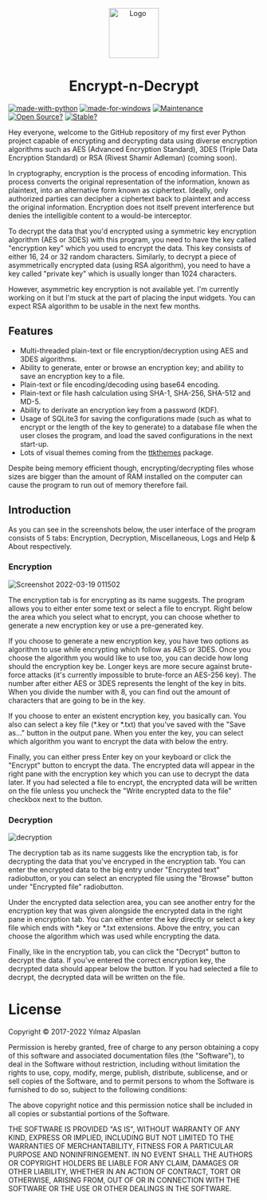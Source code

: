 <p align="center">
  <img alt="Logo" src="icon.ico" width="100px" />
  <h1 align="center">Encrypt-n-Decrypt</h1>
</p>

[![made-with-python](https://img.shields.io/badge/Made%20with-Python%203%2E10%2E2-396F9E.svg?style=flat&logo=python&logoColor=white)](https://www.python.org/)
[![made-for-windows](https://img.shields.io/badge/Made%20for-Windows%20%26%20Linux-00A4E3.svg?style=flat&logo=microsoft)](https://www.microsoft.com/)
[![Maintenance](https://img.shields.io/badge/Maintained%3F-Yes-009e0a.svg?style=flat&logo=powershell&logoColor=white)](https://GitHub.com/Yilmaz4/Encrypt-n-Decrypt/graphs/commit-activity)
[![Open Source?](https://img.shields.io/badge/Open%20source%3F-Of%20course%21%20%E2%9D%A4-009e0a.svg?style=flat)](https://GitHub.com/Yilmaz4/Encrypt-n-Decrypt/graphs/commit-activity)
[![Stable?](https://img.shields.io/badge/Release-v1%2E0%2E0%20%7C%20Prerelease-ffc700.svg?style=flat)](https://GitHub.com/Yilmaz4/Encrypt-n-Decrypt/graphs/commit-activity)

[//]: <> (009e0a Stable | ffc700 Prerelease | ff0000 Beta)

Hey everyone, welcome to the GitHub repository of my first ever Python project capable of encrypting and decrypting data using diverse encryption algorithms such as AES (Advanced Encryption Standard), 3DES (Triple Data Encryption Standard) or RSA (Rivest Shamir Adleman) (coming soon).

In cryptography, encryption is the process of encoding information. This process converts the original representation of the information, known as plaintext, into an alternative form known as ciphertext. Ideally, only authorized parties can decipher a ciphertext back to plaintext and access the original information. Encryption does not itself prevent interference but denies the intelligible content to a would-be interceptor.

To decrypt the data that you'd encrypted using a symmetric key encryption algorithm (AES or 3DES) with this program, you need to have the key called "encryption key" which you used to encrypt the data. This key consists of either 16, 24 or 32 random characters. Similarly, to decrypt a piece of asymmetrically encrypted data (using RSA algorithm), you need to have a key called "private key" which is usually longer than 1024 characters.

However, asymmetric key encryption is not available yet. I'm currently working on it but I'm stuck at the part of placing the input widgets. You can expect RSA algorithm to be usable in the next few months.

## Features

- Multi-threaded plain-text or file encryption/decryption using AES and 3DES algorithms.
- Ability to generate, enter or browse an encryption key; and ability to save an encryption key to a file.
- Plain-text or file encoding/decoding using base64 encoding.
- Plain-text or file hash calculation using SHA-1, SHA-256, SHA-512 and MD-5.
- Ability to derivate an encryption key from a password (KDF).
- Usage of SQLite3 for saving the configurations made (such as what to encrypt or the length of the key to generate) to a database file when the user closes the program, and load the saved configurations in the next start-up.
- Lots of visual themes coming from the [ttkthemes](https://github.com/TkinterEP/ttkthemes) package.

Despite being memory efficient though, encrypting/decrypting files whose sizes are bigger than the amount of RAM installed on the computer can cause the program to run out of memory therefore fail.

## Introduction

As you can see in the screenshots below, the user interface of the program consists of 5 tabs: Encryption, Decryption, Miscellaneous, Logs and Help & About respectively.

### Encryption

![Screenshot 2022-03-19 011502](https://user-images.githubusercontent.com/77583632/159093647-2e476933-2d80-4ff8-96c2-ec17d09d3043.png)

The encryption tab is for encrypting as its name suggests. The program allows you to either enter some text or select a file to encrypt. Right below the area which you select what to encrypt, you can choose whether to generate a new encryption key or use a pre-generated key.

If you choose to generate a new encryption key, you have two options as algorithm to use while encrypting which follow as AES or 3DES. Once you choose the algorithm you would like to use too, you can decide how long should the encryption key be. Longer keys are more secure against brute-force attacks (it's currently impossible to brute-force an AES-256 key). The number after either AES or 3DES represents the lenght of the key in bits. When you divide the number with 8, you can find out the amount of characters that are going to be in the key.

If you choose to enter an existent encryption key, you basically can. You also can select a key file (*.key or *.txt) that you've saved with the "Save as..." button in the output pane. When you enter the key, you can select which algorithm you want to encrypt the data with below the entry.

Finally, you can either press Enter key on your keyboard or click the "Encrypt" button to encrypt the data. The encrypted data will appear in the right pane with the encryption key which you can use to decrypt the data later. If you had selected a file to encrypt, the encrypted data will be written on the file unless you uncheck the "Write encrypted data to the file" checkbox next to the button.

### Decryption

![decryption](https://user-images.githubusercontent.com/77583632/155800966-5fc8650b-2077-4bc4-8f4e-56e8fc750712.png)

The decryption tab as its name suggests like the encryption tab, is for decrypting the data that you've encryped in the encryption tab. You can enter the encrypted data to the big entry under "Encrypted text" radiobutton, or you can select an encrypted file using the "Browse" button under "Encrypted file" radiobutton.

Under the encrypted data selection area, you can see another entry for the encryption key that was given alongside the encrypted data in the right pane in encryption tab. You can either enter the key directly or select a key file which ends with *.key or *.txt extensions. Above the entry, you can choose the algorithm which was used while encrypting the data.

Finally, like in the encryption tab, you can click the "Decrypt" button to decrypt the data. If you've entered the correct encryption key, the decrypted data should appear below the button. If you had selected a file to decrypt, the decrypted data will be written on the file.

# License

Copyright © 2017-2022 Yılmaz Alpaslan

Permission is hereby granted, free of charge to any person obtaining a copy of this software and associated documentation files (the "Software"), to deal in the Software without restriction, including without limitation the rights to use, copy, modify, merge, publish, distribute, sublicense, and or sell copies of the Software, and to permit persons to whom the Software is furnished to do so, subject to the following conditions:

The above copyright notice and this permission notice shall be included in all copies or substantial portions of the Software.

THE SOFTWARE IS PROVIDED "AS IS", WITHOUT WARRANTY OF ANY KIND, EXPRESS OR IMPLIED, INCLUDING BUT NOT LIMITED TO THE WARRANTIES OF MERCHANTABILITY, FITNESS FOR A PARTICULAR PURPOSE AND NONINFRINGEMENT. IN NO EVENT SHALL THE AUTHORS OR COPYRIGHT HOLDERS BE LIABLE FOR ANY CLAIM, DAMAGES OR OTHER LIABILITY, WHETHER IN AN ACTION OF CONTRACT, TORT OR OTHERWISE, ARISING FROM, OUT OF OR IN CONNECTION WITH THE SOFTWARE OR THE USE OR OTHER DEALINGS IN THE SOFTWARE.
